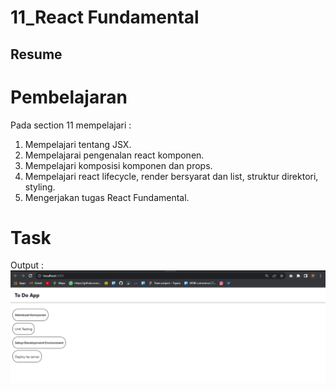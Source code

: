 # 11_React Fundamental

## Resume

# Pembelajaran
Pada section 11 mempelajari :  
1. Mempelajari tentang JSX.  
2. Mempelajarai pengenalan react komponen.  
3. Mempelajari komposisi komponen dan props.  
4. Mempelajari react lifecycle, render bersyarat dan list, struktur direktori, styling.  
5. Mengerjakan tugas React Fundamental.     

# Task
Output :  
![alt text](https://github.com/rizqihidayat3017/react_muhammad-rizqi-hidayat/blob/master/11_React%20Fundamental/Screenshooot/Section11.PNG)  









